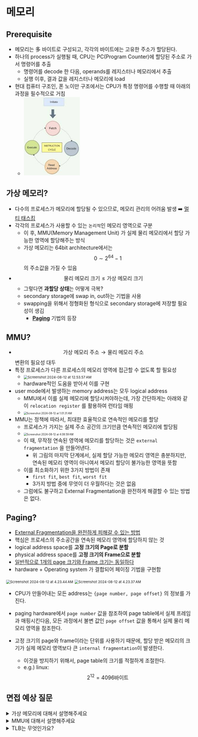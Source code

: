 # 메모리



## Prerequisite

* 메모리는 多 바이트로 구성되고, 각각의 바이트에는 고유한 주소가 할당된다.
* 하나의 process가 실행될 때, CPU는 PC(Program Counter)에 할당된 주소로 가서 명령어를 추출
  * 명령어를 decode 한 다음, operands를 레지스터나 메모리에서 추출
  * 실행 이후, 결과 값을 레지스터나 메모리에 load
* 현대 컴퓨터 구조인, 폰 노이만 구조에서는 CPU가 특정 명령어를 수행할 때 아래의 과정을 필수적으로 거침
  * <img src="https://raw.githubusercontent.com/joonamin/UpicImageRepo/master/uPic/download.jpg" alt="download" style="zoom:80%;" />





## 가상 메모리?

* 다수의 프로세스가 메모리에 할당될 수 있으므로, 메모리 관리의 어려움 발생 ➡️ <u>멀티 태스킹</u>
* 각각의 프로세스가 사용할 수 있는 `논리적`인 메모리 영역으로 구분
  * 이 후, MMU(Memory Management Unit) 가 실제 물리 메모리에서 할당 가능한 영역에 할당해주는 방식
  * 가상 메모리는 64bit architecture에서는 $$0 \sim 2^{64} -1$$ 의 주소값을 가질 수 있음
* $$\textrm{물리 메모리 크기} \leq \textrm{가상 메모리 크기}$$
  * 그렇다면 **과할당 상태**는 어떻게 극복?
  * secondary storage에 swap in, out하는 기법을 사용
  * swapping을 위해서 정형화된 형식으로 secondary storage에 저장할 필요성이 생김
    * **<u>Paging</u>** 기법의 등장



## MMU?

* $$\textrm{가상 메모리 주소} \rightarrow \textrm{물리 메모리 주소}$$ 변환의 필요성 대두
* 특정 프로세스가 다른 프로세스의 메모리 영역에 접근할 수 없도록 할 필요성
  * <img src="https://raw.githubusercontent.com/joonamin/UpicImageRepo/master/uPic/Screenshot 2024-08-12 at 12.53.57 AM.png" alt="Screenshot 2024-08-12 at 12.53.57 AM" style="zoom:67%;" />
  * hardware적인 도움을 받아서 이를 구현
* user mode에서 발생하는 memory address는 모두 logical address
  * MMU에서 이를 실제 메모리에 할당시켜야하는데, 가장 간단하게는 아래와 같이 `relocation register` 를 활용하여 런타임 매핑
  * <img src="https://raw.githubusercontent.com/joonamin/UpicImageRepo/master/uPic/Screenshot 2024-08-12 at 1.01.31 AM.png" alt="Screenshot 2024-08-12 at 1.01.31 AM" style="zoom:50%;" />
* MMU는 정책에 따라서, 최대한 효율적으로 연속적인 메모리를 할당
  * 프로세스가 가지는 실제 주소 공간의 크기만큼 연속적인 메모리에 할당됨
  * <img src="https://raw.githubusercontent.com/joonamin/UpicImageRepo/master/uPic/Screenshot 2024-08-12 at 4.08.59 AM.png" alt="Screenshot 2024-08-12 at 4.08.59 AM" style="zoom:50%;" />
  * 이 때, 무작정 연속된 영역에 메모리를 할당하는 것은 `external fragmentation` 을 만들어낸다.
    * 위 그림의 마지막 단계에서, 실제 할당 가능한 메모리 영역은 충분하지만, 연속된 메모리 영역이 아니여서 메모리 할당이 불가능한 영역을 뜻함
  * 이를 최소화하기 위한 3가지 방법이 존재
    * `first fit`, `best fit`, `worst fit`
    * 3가지 방법 중에 무엇이 더 우월하다는 것은 없음
  * 그럼에도 불구하고 External Fragmentation을 완전하게 해결할 수 있는 방법은 없다.



## Paging?

* <u>External Fragmentation을 완전하게 피해갈 수 있는 방법</u>
* 핵심은 프로세스의 주소공간을 연속된 메모리 영역에 할당하지 않는 것
* logical address space를 **고정 크기의 Page로 분할**
* physical address space를 **고정 크기의 Frame으로 분할**
* [일반적으로 1개의 page 크기와 Frame 크기는 동일하다](https://cs.stackexchange.com/questions/47541/is-page-size-always-equal-to-frame-size)
* hardware + Operating system 가 결합되어 페이징 기법을 구현함



<img src="https://raw.githubusercontent.com/joonamin/UpicImageRepo/master/uPic/Screenshot 2024-08-12 at 4.23.44 AM.png" alt="Screenshot 2024-08-12 at 4.23.44 AM" style="zoom:67%;" />

<img src="https://raw.githubusercontent.com/joonamin/UpicImageRepo/master/uPic/Screenshot 2024-08-12 at 4.23.37 AM.png" alt="Screenshot 2024-08-12 at 4.23.37 AM" style="zoom:67%;" />

* CPU가 만들어내는 모든 address는 `{page number, page offset}` 의 정보를 가진다.
* paging hardware에서 `page number` 값을 참조하여 page table에서 실제 프레임과 매핑시킨다음, 모든 과정에서 불변 값인 `page offset` 값을 통해서 실제 물리 메모리 영역을 참조한다.

* 고정 크기의 page와 frame이라는 단위를 사용하기 때문에, 할당 받은 메모리의 크기가 실제 메모리 영역보다 큰 `internal fragmentation`이 발생한다.
  * 이것을 방지하기 위해서, page table의 크기를 적절하게 조절한다.
  * e.g.) linux: $$2^{12} = 4096\textrm{바이트}$$ 



## 면접 예상 질문

<details>
	<summary>가상 메모리에 대해서 설명해주세요</summary>
	<ul>
		<li>가상 메모리는 메모리 관리를 위한 논리적인 메모리 영역입니다. 프로세스는 실제 물리 메모리의 특정 위치에 데이터를 적재하는 것이 아닌 가상 메모리의 주소를 통해서 데이터를 적재하고 MMU가 이를 실제 물리 메모리에 매핑해주는 방식입니다.
		</li>
	</ul>
</details>

<details>
	<summary>MMU에 대해서 설명해주세요</summary>
	<ul>
		<li>
			MMU는 논리 메모리 주소를 물리 메모리 주소로 매핑해주는 역할을 수행합니다.
			이를 통해서, 유저 프로세스는 실제 물리 메모리 주소를 고려하지 않고도 데이터를 적재할 수 있게 됩니다.
        </li>
	</ul>
</details>

<details>
		<summary>TLB는 무엇인가요?</summary>
	<ul>
		<li>
			TLB는 MMU가 가상 메모리 주소를 물리 메모리 주소로 매핑해줄 때, 참조하는 일종의 캐시입니다. 현대의 OS는 hierarchical한 페이지 테이블 구조를 사용하는데, 이 과정에서 N-level Page table구조일 경우 N번의 페이지 테이블 참조가 발생합니다. 성능 최적화를 위해서 한 번 매핑된 정보를 캐싱하여 추후 접근 시, 캐싱된 정보를 이용하기 위해서 TLB가 이용됩니다.
        </li>
	</ul>
</details>